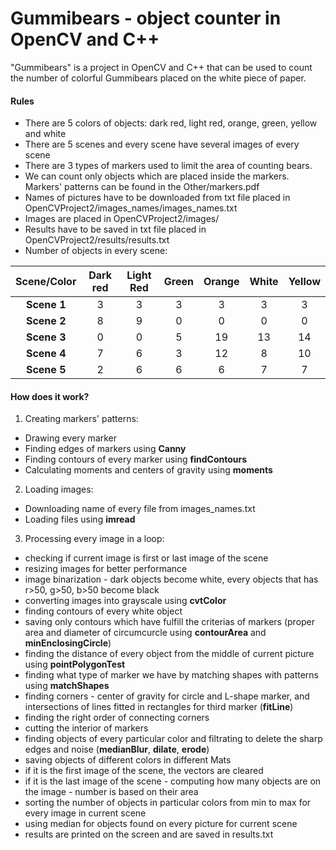 # Gummibears - object counter in OpenCV and C++

"Gummibears" is a project in OpenCV and C++ that can be used to count the number of colorful Gummibears placed on the white piece of paper. 

#### Rules 
- There are 5 colors of objects: dark red, light red, orange, green, yellow and white
- There are 5 scenes and every scene have several images of every scene
- There are 3 types of markers used to limit the area of counting bears. 
- We can count only objects which are placed inside the markers. Markers' patterns can be found in the Other/markers.pdf
- Names of pictures have to be downloaded from txt file placed in OpenCVProject2/images_names/images_names.txt
- Images are placed in OpenCVProject2/images/
- Results have to be saved in txt file placed in OpenCVProject2/results/results.txt
- Number of objects in every scene:

 Scene/Color | Dark red | Light Red | Green | Orange | White | Yellow  
:------------: | :------------: | :------------:| :------------: | :------------: | :------------: | :------------:
**Scene 1** | 3 | 3 | 3 | 3 | 3 | 3
**Scene 2** | 8 | 9 | 0 | 0 | 0 | 0
**Scene 3** | 0 | 0 | 5 | 19 | 13 | 14 
**Scene 4** | 7 | 6 | 3 | 12 | 8 | 10
**Scene 5** | 2 | 6 | 6 | 6 | 7 | 7

#### How does it work?
1. Creating markers' patterns:
  * Drawing every marker
  * Finding edges of markers using **Canny**
  * Finding contours of every marker using **findContours**
  * Calculating moments and centers of gravity using **moments**
2. Loading images:
  * Downloading name of every file from images_names.txt
  * Loading files using **imread**
3. Processing every image in a loop:
  * checking if current image is first or last image of the scene
  * resizing images for better performance
  * image binarization - dark objects become white, every objects that has r>50, g>50, b>50 become black
  * converting images into grayscale using **cvtColor**
  * finding contours of every white object
  * saving only contours which have fulfill the criterias of markers (proper area and diameter of circumcurcle using **contourArea** and **minEnclosingCircle**) 
  * finding the distance of every object from the middle of current picture using **pointPolygonTest**
  * finding what type of marker we have by matching shapes with patterns using **matchShapes**
  * finding corners - center of gravity for circle and L-shape marker, and intersections of lines fitted in rectangles for third marker (**fitLine**)
  * finding the right order of connecting corners
  * cutting the interior of markers
  * finding objects of every particular color and filtrating to delete the sharp edges and noise (**medianBlur**, **dilate**, **erode**)
  * saving objects of different colors in different Mats
  * if it is the first image of the scene, the vectors are cleared
  * if it is the last image of the scene - computing how many objects are on the image - number is based on their area
  * sorting the number of objects in particular colors from min to max for every image in current scene
  * using median for objects found on every picture for current scene
  * results are printed on the screen and are saved in results.txt
  
  
  
  
  
  
  
  
  
  
